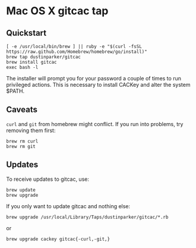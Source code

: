 Mac OS X gitcac tap
===================

Quickstart
----------

    [ -e /usr/local/bin/brew ] || ruby -e "$(curl -fsSL https://raw.github.com/Homebrew/homebrew/go/install)"
    brew tap dustinparker/gitcac
    brew install gitcac
    exec bash -l

The installer will prompt you for your password a couple of times to run
privileged actions. This is necessary to install CACKey and alter the system
$PATH.

Caveats
-------

`curl` and `git` from homebrew might conflict. If you run into problems, try removing them first:

    brew rm curl
    brew rm git

Updates
-------

To receive updates to gitcac, use:

    brew update
    brew upgrade

If you only want to update gitcac and nothing else:

    brew upgrade /usr/local/Library/Taps/dustinparker/gitcac/*.rb

or

    brew upgrade cackey gitcac{-curl,-git,}